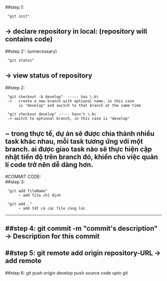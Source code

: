 ##step 1: 

     "git init"

-> declare repository in local: (repository will contains code)
----------------------------------------------------------------
##step 2': (unnecessary)
     
     "git status"

-> view status of repository
----------------------------------------------------------------
##step 2: 

     "git checkout -b develop"  ----- has \-b\
     ->   create a new branch with optional name, in this case
          is "develop" and switch to that branch at the same time

     "git checkout develop" ----- hasn't \-b\
     -> switch to optional branch, in this case is "develop"

~ trong thực tế, dự án sẽ được chia thành nhiều task
khác nhau, mỗi task tương ứng với một branch. ai được giao
task nào sẽ thực hiện cập nhật tiến độ trên branch đó,
khiến cho việc quản lí code trở nên dễ dàng hơn.
----------------------------------------------------------------
#COMMIT CODE:  
##step 3: 
     
     "git add fileName"
          ~ add file chỉ định

     "git add ."
          ~ add tất cả các file cùng lúc

----------------------------------------------------------------

##step 4: git commit -m "commit's description"
-> Description for this commit
----------------------------------------------------------------
##step 5: git remote add origin repository-URL
-> add remote
----------------------------------------------------------------
##step 6: git push origin develop
push source code upto git
